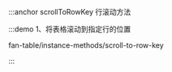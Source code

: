:::anchor scrollToRowKey 行滚动方法

:::demo 1、将表格滚动到指定行的位置

fan-table/instance-methods/scroll-to-row-key

:::
